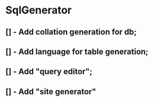 # SqlGenerator

## [] - Add collation generation for db;
## [] - Add language for table generation;
## [] - Add "query editor";
## [] - Add "site generator"
